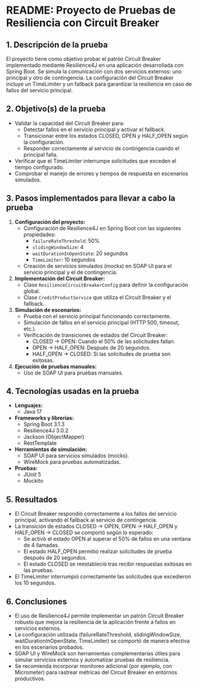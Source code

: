 # README: Proyecto de Pruebas de Resiliencia con Circuit Breaker

## 1. Descripción de la prueba
El proyecto tiene como objetivo probar el patrón Circuit Breaker implementado mediante Resilience4J en una aplicación desarrollada con Spring Boot. Se simula la comunicación con dos servicios externos: uno principal y otro de contingencia. La configuración del Circuit Breaker incluye un TimeLimiter y un fallback para garantizar la resiliencia en caso de fallos del servicio principal.

## 2. Objetivo(s) de la prueba
- Validar la capacidad del Circuit Breaker para:
  - Detectar fallos en el servicio principal y activar el fallback.
  - Transicionar entre los estados CLOSED, OPEN y HALF_OPEN según la configuración.
  - Responder correctamente al servicio de contingencia cuando el principal falla.
- Verificar que el TimeLimiter interrumpe solicitudes que exceden el tiempo configurado.
- Comprobar el manejo de errores y tiempos de respuesta en escenarios simulados.

## 3. Pasos implementados para llevar a cabo la prueba
1. **Configuración del proyecto:**
   - Configuración de Resilience4J en Spring Boot con las siguientes propiedades:
     - `failureRateThreshold`: 50%
     - `slidingWindowSize`: 4
     - `waitDurationInOpenState`: 20 segundos
     - `TimeLimiter`: 10 segundos
   - Creación de servicios simulados (mocks) en SOAP UI para el servicio principal y el de contingencia.
2. **Implementación del Circuit Breaker:**
   - Clase `ResilienceCircuitBreakerConfig` para definir la configuración global.
   - Clase `CreditProductService` que utiliza el Circuit Breaker y el fallback.
3. **Simulación de escenarios:**
   - Prueba con el servicio principal funcionando correctamente.
   - Simulación de fallos en el servicio principal (HTTP 500, timeout, etc.).
   - Verificación de transiciones de estados del Circuit Breaker:
     - CLOSED → OPEN: Cuando el 50% de las solicitudes fallan.
     - OPEN → HALF_OPEN: Después de 20 segundos.
     - HALF_OPEN → CLOSED: Si las solicitudes de prueba son exitosas.
4. **Ejecución de pruebas manuales:**
   - Uso de SOAP UI para pruebas manuales.


## 4. Tecnologías usadas en la prueba
- **Lenguajes:**
  - Java 17
- **Frameworks y librerías:**
  - Spring Boot 3.1.3
  - Resilience4J 3.0.2
  - Jackson (ObjectMapper)
  - RestTemplate
- **Herramientas de simulación:**
  - SOAP UI para servicios simulados (mocks).
  - WireMock para pruebas automatizadas.
- **Pruebas:**
  - JUnit 5
  - Mockito

## 5. Resultados
- El Circuit Breaker respondió correctamente a los fallos del servicio principal, activando el fallback al servicio de contingencia.
- La transición de estados CLOSED → OPEN, OPEN → HALF_OPEN y HALF_OPEN → CLOSED se comportó según lo esperado:
  - Se activó el estado OPEN al superar el 50% de fallos en una ventana de 4 llamadas.
  - El estado HALF_OPEN permitió realizar solicitudes de prueba después de 20 segundos.
  - El estado CLOSED se reestableció tras recibir respuestas exitosas en las pruebas.
- El TimeLimiter interrumpió correctamente las solicitudes que excedieron los 10 segundos.

## 6. Conclusiones
- El uso de Resilience4J permite implementar un patrón Circuit Breaker robusto que mejora la resiliencia de la aplicación frente a fallos en servicios externos.
- La configuración utilizada (failureRateThreshold, slidingWindowSize, waitDurationInOpenState, TimeLimiter) se comportó de manera efectiva en los escenarios probados.
- SOAP UI y WireMock son herramientas complementarias útiles para simular servicios externos y automatizar pruebas de resiliencia.
- Se recomienda incorporar monitoreo adicional (por ejemplo, con Micrometer) para rastrear métricas del Circuit Breaker en entornos productivos.

